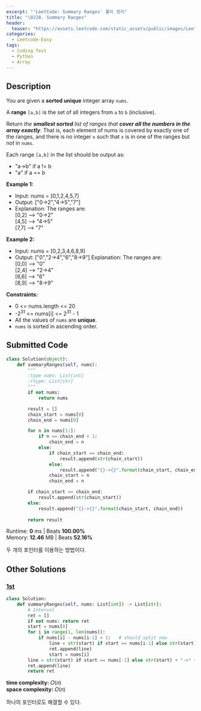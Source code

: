 ```yaml
---
excerpt: "'LeetCode: Summary Ranges' 풀이 정리"
title: "\0228. Summary Ranges"
header:
  teaser: "https://assets.leetcode.com/static_assets/public/images/LeetCode_Sharing.png"
categories:
  - Leetcode-Easy
tags:
  - Coding Test
  - Python
  - Array
---
```


## <i class="fa-solid fa-file-lines"></i> Description

You are given a **sorted unique** integer array `nums`.

A **range** `[a,b]` is the set of all integers from `a` to `b` (inclusive).

Return *the **smallest sorted** list of ranges that **cover all the numbers in the array exactly***. That is, each element of nums is covered by exactly one of the ranges, and there is no integer `x` such that `x` is in one of the ranges but not in `nums`.

Each range `[a,b]` in the list should be output as:

- "a->b" if a != b
- "a" if a == b

**Example 1:**

- Input: nums = [0,1,2,4,5,7]
- Output: ["0->2","4->5","7"]
- Explanation: The ranges are:   
[0,2] --> "0->2"   
[4,5] --> "4->5"   
[7,7] --> "7"

**Example 2:**

- Input: nums = [0,2,3,4,6,8,9]
- Output: ["0","2->4","6","8->9"]
Explanation: The ranges are:   
[0,0] --> "0"   
[2,4] --> "2->4"   
[6,6] --> "6"   
[8,9] --> "8->9"

**Constraints:**

- 0 <= nums.length <= 20
- -2<sup>31</sup> <= nums[i] <= 2<sup>31</sup> - 1
- All the values of `nums` are **unique**.
- `nums` is sorted in ascending order.

## <i class="fa-solid fa-cloud-arrow-up"></i> Submitted Code

```python
class Solution(object):
    def summaryRanges(self, nums):
        """
        :type nums: List[int]
        :rtype: List[str]
        """
        if not nums:
            return nums

        result = []
        chain_start = nums[0]
        chain_end = nums[0]

        for n in nums[1:]:
            if n == chain_end + 1:
                chain_end = n
            else:
                if chain_start == chain_end:
                    result.append(str(chain_start))
                else:
                    result.append("{}->{}".format(chain_start, chain_end))
                chain_start = n
                chain_end = n

        if chain_start == chain_end:
            result.append(str(chain_start))
        else:
            result.append("{}->{}".format(chain_start, chain_end))
        
        return result
```
<i class="fa-solid fa-clock"></i> Runtime: **0** ms \| Beats **100.00%**    
<i class="fa-solid fa-memory"></i> Memory: **12.46** MB \| Beats **52.16%**

두 개의 포인터를 이용하는 방법이다.

## <i class="fa-solid fa-flask"></i> Other Solutions

### <a href="https://leetcode.com/problems/summary-ranges/solutions/6664740/interval-by-zhangjinyuan666666-9o5c/" target="_blank">1st</a>

```python
class Solution:
    def summaryRanges(self, nums: List[int]) -> List[str]:
        # Interval
        ret = []
        if not nums: return ret
        start = nums[0]
        for i in range(1, len(nums)):
            if nums[i] - nums[i-1] > 1:   # should split now
                line = str(start) if start == nums[i-1] else str(start) + "->" + str(nums[i-1])  # one num or more
                ret.append(line)
                start = nums[i]
        line = str(start) if start == nums[-1] else str(start) + "->" + str(nums[-1])  # add the last (n-1) case
        ret.append(line)
        return ret
```
<i class="fa-solid fa-clock"></i> **time complexity:** 𝑂(𝑛)    
<i class="fa-solid fa-memory"></i> **space complexity:** 𝑂(𝑛)       

하나의 포인터로도 해결할 수 있다.